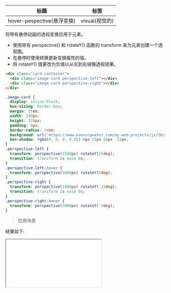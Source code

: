 | 标题                       | 标签           |
| -------------------------- | -------------- |
| hover-pespective(悬浮变换) | visual(视觉的) |

将带有悬停动画的透视变换应用于元素。

- 使用带有 perspective() 和 rotateY() 函数的 transform 来为元素创建一个透视图。
- 在悬停时使用转换更新变换属性的值。
- 将 rotateY() 值更改为负值以从左到右镜像透视效果。

```html
<div class="card-container">
  <div class="image-card perspective-left"></div>
  <div class="image-card perspective-right"></div>
</div>
```

```css
.image-card {
  display: inline-block;
  box-sizing: border-box;
  margin: 1rem;
  width: 240px;
  height: 320px;
  padding: 8px;
  border-radius: 1rem;
  background: url('https://www.eveningwater.com/my-web-projects/js/26/img/1.jpg');
  box-shadow: rgba(0, 0, 0, 0.25) 0px 25px 50px -12px;
}
.perspective-left {
  transform: perspective(1500px) rotateY(15deg);
  transition: transform 1s ease 0s;
}
.perspective-left:hover {
  transform: perspective(3000px) rotateY(5deg);
}
.perspective-right {
  transform: perspective(1500px) rotateY(-15deg);
  transition: transform 1s ease 0s;
}
.perspective-right:hover {
  transform: perspective(3000px) rotateY(-5deg);
}
```

> 应用场景

<div class="code-editor" data-url="codes/css/html/hover-pespective.html" data-language="html"></div>

结果如下:

<iframe src="codes/css/html/hover-pespective.html"></iframe>
